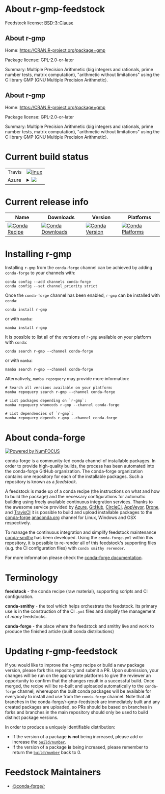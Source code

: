 About r-gmp-feedstock
=====================

Feedstock license: [BSD-3-Clause](https://github.com/conda-forge/r-gmp-feedstock/blob/main/LICENSE.txt)


About r-gmp
-----------

Home: https://CRAN.R-project.org/package=gmp

Package license: GPL-2.0-or-later

Summary: Multiple Precision Arithmetic (big integers and rationals, prime number tests, matrix computation), "arithmetic without limitations" using the C library GMP (GNU Multiple Precision Arithmetic).

About r-gmp
-----------

Home: https://CRAN.R-project.org/package=gmp

Package license: GPL-2.0-or-later

Summary: Multiple Precision Arithmetic (big integers and rationals, prime number tests, matrix computation), "arithmetic without limitations" using the C library GMP (GNU Multiple Precision Arithmetic).

Current build status
====================


<table><tr>
    <td>Travis</td>
    <td>
      <a href="https://app.travis-ci.com/conda-forge/r-gmp-feedstock">
        <img alt="linux" src="https://img.shields.io/travis/com/conda-forge/r-gmp-feedstock/main.svg?label=Linux">
      </a>
    </td>
  </tr>
    
  <tr>
    <td>Azure</td>
    <td>
      <details>
        <summary>
          <a href="https://dev.azure.com/conda-forge/feedstock-builds/_build/latest?definitionId=1205&branchName=main">
            <img src="https://dev.azure.com/conda-forge/feedstock-builds/_apis/build/status/r-gmp-feedstock?branchName=main">
          </a>
        </summary>
        <table>
          <thead><tr><th>Variant</th><th>Status</th></tr></thead>
          <tbody><tr>
              <td>linux_64_r_base4.2</td>
              <td>
                <a href="https://dev.azure.com/conda-forge/feedstock-builds/_build/latest?definitionId=1205&branchName=main">
                  <img src="https://dev.azure.com/conda-forge/feedstock-builds/_apis/build/status/r-gmp-feedstock?branchName=main&jobName=linux&configuration=linux%20linux_64_r_base4.2" alt="variant">
                </a>
              </td>
            </tr><tr>
              <td>linux_64_r_base4.3</td>
              <td>
                <a href="https://dev.azure.com/conda-forge/feedstock-builds/_build/latest?definitionId=1205&branchName=main">
                  <img src="https://dev.azure.com/conda-forge/feedstock-builds/_apis/build/status/r-gmp-feedstock?branchName=main&jobName=linux&configuration=linux%20linux_64_r_base4.3" alt="variant">
                </a>
              </td>
            </tr><tr>
              <td>linux_aarch64_r_base4.2</td>
              <td>
                <a href="https://dev.azure.com/conda-forge/feedstock-builds/_build/latest?definitionId=1205&branchName=main">
                  <img src="https://dev.azure.com/conda-forge/feedstock-builds/_apis/build/status/r-gmp-feedstock?branchName=main&jobName=linux&configuration=linux%20linux_aarch64_r_base4.2" alt="variant">
                </a>
              </td>
            </tr><tr>
              <td>linux_aarch64_r_base4.3</td>
              <td>
                <a href="https://dev.azure.com/conda-forge/feedstock-builds/_build/latest?definitionId=1205&branchName=main">
                  <img src="https://dev.azure.com/conda-forge/feedstock-builds/_apis/build/status/r-gmp-feedstock?branchName=main&jobName=linux&configuration=linux%20linux_aarch64_r_base4.3" alt="variant">
                </a>
              </td>
            </tr><tr>
              <td>linux_ppc64le_r_base4.2</td>
              <td>
                <a href="https://dev.azure.com/conda-forge/feedstock-builds/_build/latest?definitionId=1205&branchName=main">
                  <img src="https://dev.azure.com/conda-forge/feedstock-builds/_apis/build/status/r-gmp-feedstock?branchName=main&jobName=linux&configuration=linux%20linux_ppc64le_r_base4.2" alt="variant">
                </a>
              </td>
            </tr><tr>
              <td>linux_ppc64le_r_base4.3</td>
              <td>
                <a href="https://dev.azure.com/conda-forge/feedstock-builds/_build/latest?definitionId=1205&branchName=main">
                  <img src="https://dev.azure.com/conda-forge/feedstock-builds/_apis/build/status/r-gmp-feedstock?branchName=main&jobName=linux&configuration=linux%20linux_ppc64le_r_base4.3" alt="variant">
                </a>
              </td>
            </tr><tr>
              <td>osx_64_r_base4.2</td>
              <td>
                <a href="https://dev.azure.com/conda-forge/feedstock-builds/_build/latest?definitionId=1205&branchName=main">
                  <img src="https://dev.azure.com/conda-forge/feedstock-builds/_apis/build/status/r-gmp-feedstock?branchName=main&jobName=osx&configuration=osx%20osx_64_r_base4.2" alt="variant">
                </a>
              </td>
            </tr><tr>
              <td>osx_64_r_base4.3</td>
              <td>
                <a href="https://dev.azure.com/conda-forge/feedstock-builds/_build/latest?definitionId=1205&branchName=main">
                  <img src="https://dev.azure.com/conda-forge/feedstock-builds/_apis/build/status/r-gmp-feedstock?branchName=main&jobName=osx&configuration=osx%20osx_64_r_base4.3" alt="variant">
                </a>
              </td>
            </tr><tr>
              <td>osx_arm64_r_base4.2</td>
              <td>
                <a href="https://dev.azure.com/conda-forge/feedstock-builds/_build/latest?definitionId=1205&branchName=main">
                  <img src="https://dev.azure.com/conda-forge/feedstock-builds/_apis/build/status/r-gmp-feedstock?branchName=main&jobName=osx&configuration=osx%20osx_arm64_r_base4.2" alt="variant">
                </a>
              </td>
            </tr><tr>
              <td>osx_arm64_r_base4.3</td>
              <td>
                <a href="https://dev.azure.com/conda-forge/feedstock-builds/_build/latest?definitionId=1205&branchName=main">
                  <img src="https://dev.azure.com/conda-forge/feedstock-builds/_apis/build/status/r-gmp-feedstock?branchName=main&jobName=osx&configuration=osx%20osx_arm64_r_base4.3" alt="variant">
                </a>
              </td>
            </tr><tr>
              <td>win_64</td>
              <td>
                <a href="https://dev.azure.com/conda-forge/feedstock-builds/_build/latest?definitionId=1205&branchName=main">
                  <img src="https://dev.azure.com/conda-forge/feedstock-builds/_apis/build/status/r-gmp-feedstock?branchName=main&jobName=win&configuration=win%20win_64_" alt="variant">
                </a>
              </td>
            </tr>
          </tbody>
        </table>
      </details>
    </td>
  </tr>
</table>

Current release info
====================

| Name | Downloads | Version | Platforms |
| --- | --- | --- | --- |
| [![Conda Recipe](https://img.shields.io/badge/recipe-r--gmp-green.svg)](https://anaconda.org/conda-forge/r-gmp) | [![Conda Downloads](https://img.shields.io/conda/dn/conda-forge/r-gmp.svg)](https://anaconda.org/conda-forge/r-gmp) | [![Conda Version](https://img.shields.io/conda/vn/conda-forge/r-gmp.svg)](https://anaconda.org/conda-forge/r-gmp) | [![Conda Platforms](https://img.shields.io/conda/pn/conda-forge/r-gmp.svg)](https://anaconda.org/conda-forge/r-gmp) |

Installing r-gmp
================

Installing `r-gmp` from the `conda-forge` channel can be achieved by adding `conda-forge` to your channels with:

```
conda config --add channels conda-forge
conda config --set channel_priority strict
```

Once the `conda-forge` channel has been enabled, `r-gmp` can be installed with `conda`:

```
conda install r-gmp
```

or with `mamba`:

```
mamba install r-gmp
```

It is possible to list all of the versions of `r-gmp` available on your platform with `conda`:

```
conda search r-gmp --channel conda-forge
```

or with `mamba`:

```
mamba search r-gmp --channel conda-forge
```

Alternatively, `mamba repoquery` may provide more information:

```
# Search all versions available on your platform:
mamba repoquery search r-gmp --channel conda-forge

# List packages depending on `r-gmp`:
mamba repoquery whoneeds r-gmp --channel conda-forge

# List dependencies of `r-gmp`:
mamba repoquery depends r-gmp --channel conda-forge
```


About conda-forge
=================

[![Powered by
NumFOCUS](https://img.shields.io/badge/powered%20by-NumFOCUS-orange.svg?style=flat&colorA=E1523D&colorB=007D8A)](https://numfocus.org)

conda-forge is a community-led conda channel of installable packages.
In order to provide high-quality builds, the process has been automated into the
conda-forge GitHub organization. The conda-forge organization contains one repository
for each of the installable packages. Such a repository is known as a *feedstock*.

A feedstock is made up of a conda recipe (the instructions on what and how to build
the package) and the necessary configurations for automatic building using freely
available continuous integration services. Thanks to the awesome service provided by
[Azure](https://azure.microsoft.com/en-us/services/devops/), [GitHub](https://github.com/),
[CircleCI](https://circleci.com/), [AppVeyor](https://www.appveyor.com/),
[Drone](https://cloud.drone.io/welcome), and [TravisCI](https://travis-ci.com/)
it is possible to build and upload installable packages to the
[conda-forge](https://anaconda.org/conda-forge) [anaconda.org](https://anaconda.org/)
channel for Linux, Windows and OSX respectively.

To manage the continuous integration and simplify feedstock maintenance
[conda-smithy](https://github.com/conda-forge/conda-smithy) has been developed.
Using the ``conda-forge.yml`` within this repository, it is possible to re-render all of
this feedstock's supporting files (e.g. the CI configuration files) with ``conda smithy rerender``.

For more information please check the [conda-forge documentation](https://conda-forge.org/docs/).

Terminology
===========

**feedstock** - the conda recipe (raw material), supporting scripts and CI configuration.

**conda-smithy** - the tool which helps orchestrate the feedstock.
                   Its primary use is in the construction of the CI ``.yml`` files
                   and simplify the management of *many* feedstocks.

**conda-forge** - the place where the feedstock and smithy live and work to
                  produce the finished article (built conda distributions)


Updating r-gmp-feedstock
========================

If you would like to improve the r-gmp recipe or build a new
package version, please fork this repository and submit a PR. Upon submission,
your changes will be run on the appropriate platforms to give the reviewer an
opportunity to confirm that the changes result in a successful build. Once
merged, the recipe will be re-built and uploaded automatically to the
`conda-forge` channel, whereupon the built conda packages will be available for
everybody to install and use from the `conda-forge` channel.
Note that all branches in the conda-forge/r-gmp-feedstock are
immediately built and any created packages are uploaded, so PRs should be based
on branches in forks and branches in the main repository should only be used to
build distinct package versions.

In order to produce a uniquely identifiable distribution:
 * If the version of a package **is not** being increased, please add or increase
   the [``build/number``](https://docs.conda.io/projects/conda-build/en/latest/resources/define-metadata.html#build-number-and-string).
 * If the version of a package **is** being increased, please remember to return
   the [``build/number``](https://docs.conda.io/projects/conda-build/en/latest/resources/define-metadata.html#build-number-and-string)
   back to 0.

Feedstock Maintainers
=====================

* [@conda-forge/r](https://github.com/conda-forge/r/)

